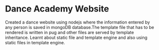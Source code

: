 # Dance Academy Website
Created a dance website using nodejs where the information entered by any person is saved in mongoDB
database.The template file that has to be rendered is written in pug and other files are served by template
inheritance.
Learnt about static file and template engine and also using static files in template engine.
